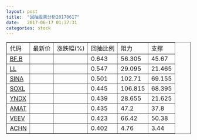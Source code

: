 ```yaml
---
layout: post
title:  "回抽股票分析20170617"
date:   2017-06-17 01:37:31
categories: stock
---
```

<script type="text/javascript">
var stockList = []
stockList.push('gb_bf.b');
stockList.push('gb_ll');
stockList.push('gb_sina');
stockList.push('gb_soxl');
stockList.push('gb_yndx');
stockList.push('gb_amat');
stockList.push('gb_veev');
stockList.push('gb_achn');
</script>
<table border="1">
 <tr>
 <td>代码</td>
 <td>最新价</td>
 <td>涨跌幅(%)</td>
 <td>回抽比例</td>
 <td>阻力</td>
 <td>支撑</td>
</tr>
  <tr id="bf.b">
  <td><a href="http://stock.finance.sina.com.cn/usstock/quotes/BF.B.html" target="_blank">BF.B</a></td><td></td><td></td><td>0.643</td><td>56.305</td><td>45.67</td></tr>
  <tr id="ll">
  <td><a href="http://stock.finance.sina.com.cn/usstock/quotes/LL.html" target="_blank">LL</a></td><td></td><td></td><td>0.547</td><td>29.095</td><td>21.465</td></tr>
  <tr id="sina">
  <td><a href="http://stock.finance.sina.com.cn/usstock/quotes/SINA.html" target="_blank">SINA</a></td><td></td><td></td><td>0.501</td><td>102.71</td><td>69.155</td></tr>
  <tr id="soxl">
  <td><a href="http://stock.finance.sina.com.cn/usstock/quotes/SOXL.html" target="_blank">SOXL</a></td><td></td><td></td><td>0.445</td><td>106.815</td><td>68.395</td></tr>
  <tr id="yndx">
  <td><a href="http://stock.finance.sina.com.cn/usstock/quotes/YNDX.html" target="_blank">YNDX</a></td><td></td><td></td><td>0.439</td><td>28.655</td><td>21.625</td></tr>
  <tr id="amat">
  <td><a href="http://stock.finance.sina.com.cn/usstock/quotes/AMAT.html" target="_blank">AMAT</a></td><td></td><td></td><td>0.435</td><td>47.2</td><td>37.8</td></tr>
  <tr id="veev">
  <td><a href="http://stock.finance.sina.com.cn/usstock/quotes/VEEV.html" target="_blank">VEEV</a></td><td></td><td></td><td>0.423</td><td>66.42</td><td>50.38</td></tr>
  <tr id="achn">
  <td><a href="http://stock.finance.sina.com.cn/usstock/quotes/ACHN.html" target="_blank">ACHN</a></td><td></td><td></td><td>0.402</td><td>4.76</td><td>3.44</td></tr>
</table>
